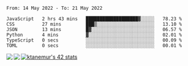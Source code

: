 <!--START_SECTION:waka-->

```text
From: 14 May 2022 - To: 21 May 2022

JavaScript   2 hrs 43 mins   ███████████████████▓░░░░░   78.23 %
CSS          27 mins         ███▒░░░░░░░░░░░░░░░░░░░░░   13.10 %
JSON         13 mins         █▓░░░░░░░░░░░░░░░░░░░░░░░   06.57 %
Python       4 mins          ▓░░░░░░░░░░░░░░░░░░░░░░░░   02.01 %
TypeScript   0 secs          ░░░░░░░░░░░░░░░░░░░░░░░░░   00.09 %
TOML         0 secs          ░░░░░░░░░░░░░░░░░░░░░░░░░   00.01 %
```

<!--END_SECTION:waka-->
<a href="https://github.com/anuraghazra/github-readme-stats">
  <img align="left" src="https://github-readme-stats.vercel.app/api?username=Tanesan&count_private=true&show_icons=true" />
<img align="left" src="https://github-readme-stats.vercel.app/api/top-langs/?username=Tanesan" />
</a>

[![ktanemur's 42 stats](https://badge42.vercel.app/api/v2/cl1wslf6s002109l771rng2w8/stats?cursusId=21&coalitionId=62)](https://github.com/JaeSeoKim/badge42)
